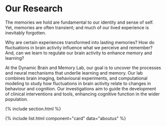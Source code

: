 ---
---

# Our Research

The memories we hold are fundamental to our identity and sense of self. Yet, memories are often transient; and much of our lived experience is inevitably forgotten. 

Why are certain experiences transformed into lasting memories? How do fluctuations in brain activity influence what we perceive and remember? And, can we learn to regulate our brain activity to enhance memory and learning?

At the Dynamic Brain and Memory Lab, our goal is to uncover the processes and neural mechanisms that underlie learning and memory. Our lab combines brain imaging, behavioural experiments, and computational modeling to study how fluctuations in brain activity relate to changes in behaviour and cognition. Our investigations aim to guide the development of clinical interventions and tools, enhancing cognitive function in the wider population.

{% include section.html %}

{% include list.html component="card" data="aboutus" %}


